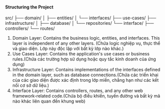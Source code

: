 #### Structuring the Project

src/
├── domain/
│ ├── entities/
│ └── interfaces/
├── use-cases/
├── infrastructure/
│ ├── database/
│ └── repositories/
└── interface/
├── controllers/
└── routes/

1. Domain Layer: Contains the business logic, entities, and interfaces. This layer is independent of any other layers. (Chứa logic nghiệp vụ, thực thể và giao diện. Lớp này độc lập với bất kỳ lớp nào khác.)
2. Use Cases Layer: Contains the application's use cases or business rules.(Chứa các trường hợp sử dụng hoặc quy tắc kinh doanh của ứng dụng)
3. Infrastructure Layer: Contains implementations of the interfaces defined in the domain layer, such as database connections.(Chứa các triển khai của các giao diện được xác định trong lớp miền, chẳng hạn như các kết nối cơ sở dữ liệu.)
4. Interface Layer: Contains controllers, routes, and any other web framework-related code.(Chứa bộ điều khiển, tuyến đường và bất kỳ mã nào khác liên quan đến khung web)
